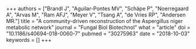 +++
authors = ["Brandl J", "Aguilar-Pontes MV", "Schäpe P", "Noerregaard A", "Arvas M", "Ram AFJ", "Meyer V", "Tsang A", "de Vries RP", "Andersen MR."]
title = "A community-driven reconstruction of the Aspergillus niger metabolic network"
journal = "Fungal Biol Biotechnol"
what = "article"
doi = "10.1186/s40694-018-0060-7"
pubmed = "30275963"
date = "2018-10-03"
keywords = []
+++

